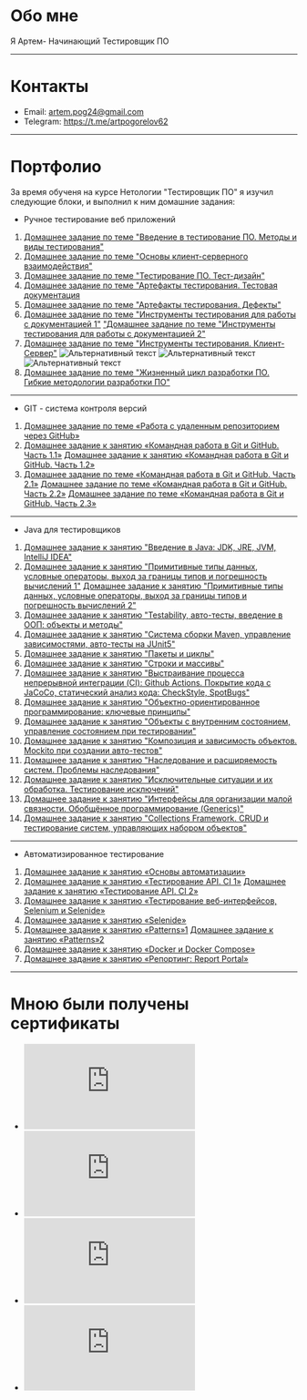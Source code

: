 #  Обо мне #
Я Артем- Начинающий Тестировщик ПО
***
#  Контакты
* Email: artem.pog24@gmail.com
* Telegram: https://t.me/artpogorelov62
***
#  Портфолио
За время обученя на курсе Нетологии "Тестировщик ПО" я изучил следующие блоки, и выполнил к ним домашние задания:

* Ручное тестирование веб приложений
1.	[Домашнее задание по теме "Введение в тестирование ПО. Методы и виды тестирования"](https://docs.google.com/document/d/1r7pGoEyuFQHeY8_rU7VzKvMtLSFad9U4TPWU1KvWzLo/edit?usp=sharing)
2.	[Домашнее задание по теме "Основы клиент-серверного взаимодействия"](https://docs.google.com/document/d/1PKSKUc6SB5lZ8Hog8LDHge_yCN6VEQ1v1Ir_3w5UVWk/edit?usp=sharing)
3.	[Домашнее задание по теме "Тестирование ПО. Тест-дизайн"](https://docs.google.com/document/d/1uwRqosoZTgVWgitV_oNEq1KRmT_7e3fqKYKqXf8MCjc/edit?usp=sharing")
4.	[Домашнее задание по теме "Артефакты тестирования. Тестовая документация](https://docs.google.com/spreadsheets/d/1LnDVys2iLzxYal4tBYzFDNr-PfUEafYjrx9rX9U4Wb8/edit?usp=sharing)
5.	[Домашнее задание по теме "Артефакты тестирования. Дефекты"](https://docs.google.com/document/d/1dPJsb_OeyjyMn57NOhq9VMWYegHleuaHitPSJiEgRvM/edit?usp=sharing)
6.	[Домашнее задание по теме "Инструменты тестирования для работы с документацией 1"](https://docs.google.com/spreadsheets/d/1Au8wc1IiPGPegktMnqZKKs8s6HKfGP_daM78-vhn1CU/edit?usp=sharing) ["Домашнее задание по теме "Инструменты тестирования для работы с документацией 2"](https://docs.google.com/document/d/1q2wd2sJyzOqNiyUjFEXmvR8hHfhH6LaMwEtfGd5YRD0/edit?usp=sharing)
7.	[Домашнее задание по теме "Инструменты тестирования. Клиент-Сервер"](https://docs.google.com/spreadsheets/d/1XDMf1asGir3jxwZZ_qbzIRgRrJcd8agx5KcvI0jXCS0/edit?usp=sharing)
![Альтернативный текст](https://u.netology.ru/backend/uploads/lms/tasks/homework_solutions/hashed_file/0/1885910/%D0%A1%D0%BD%D0%B8%D0%BC%D0%BE%D0%BA_%D1%8D%D0%BA%D1%80%D0%B0%D0%BD%D0%B0__30_.png?ts=1656862461 "Подсказка")
![Альтернативный текст](https://u.netology.ru/backend/uploads/lms/tasks/homework_solutions/hashed_file/1/1885911/%D0%A1%D0%BD%D0%B8%D0%BC%D0%BE%D0%BA_%D1%8D%D0%BA%D1%80%D0%B0%D0%BD%D0%B0__31_.png?ts=16568624611 "Подсказка")
![Альтернативный текст](https://u.netology.ru/backend/uploads/lms/tasks/homework_solutions/hashed_file/2/1885912/%D0%A1%D0%BD%D0%B8%D0%BC%D0%BE%D0%BA_%D1%8D%D0%BA%D1%80%D0%B0%D0%BD%D0%B0__32_.png?ts=1656862461"Подсказка")
8.	[Домашнее задание по теме "Жизненный цикл разработки ПО. Гибкие методологии разработки ПО"](https://docs.google.com/document/d/1T0Q-6slgE51ViiBwKnkKbW5b0BBGyPgkHvNGKOFB3iI/edit?usp=sharing)
***
* GIT - система контроля версий
1.	[Домашнее задание по теме «Работа с удаленным репозиторием через GitHub»](https://github.com/Artpogorelov/-GitHub.git)
2.  [Домашнее задание к занятию «Командная работа в Git и GitHub. Часть 1.1»](https://github.com/Artpogorelov/2dz.git)  [Домашнее задание к занятию «Командная работа в Git и GitHub. Часть 1.2»](https://github.com/Artpogorelov/2-.git)
3.  [Домашнее задание по теме «Командная работа в Git и GitHub. Часть 2.1»](https://github.com/netology-code/git-2-homeworks-issues.git)  [Домашнее задание по теме «Командная работа в Git и GitHub. Часть 2.2»](https://github.com/Artpogorelov/git-2-homeworks-pr.git")  [Домашнее задание по теме «Командная работа в Git и GitHub. Часть 2.3»](https://artpogorelov.github.io/-3.3/)
***
* Java для тестировщиков
1.	[Домашнее задание к занятию "Введение в Java: JDK, JRE, JVM, IntelliJ IDEA"](https://github.com/Artpogorelov/Dz_3.1_Java.git)
2.	[Домашнее задание к занятию "Примитивные типы данных, условные операторы, выход за границы типов и погрешность вычислений 1"](https://github.com/Artpogorelov/Dz_3.2.1_Java)   [Домашнее задание к занятию "Примитивные типы данных, условные операторы, выход за границы типов и погрешность вычислений 2"](https://github.com/Artpogorelov/Dz_3.2.2_Java)
3.	[Домашнее задание к занятию "Testability, авто-тесты, введение в ООП: объекты и методы"](https://github.com/Artpogorelov/Dz_3.3_Java.git)
4.	[Домашнее задание к занятию "Система сборки Maven, управление зависимостями, авто-тесты на JUnit5"
](https://github.com/Artpogorelov/Dz_3.4_Java.git)
5.	[Домашнее задание к занятию "Пакеты и циклы"](https://github.com/Artpogorelov/Dz_3.5_Java)
6.	[Домашнее задание к занятию "Строки и массивы"](https://github.com/Artpogorelov/Dz_3.6_Java.git)
7.	[Домашнее задание к занятию "Выстраивание процесса непрерывной интеграции (CI): Github Actions. Покрытие кода с JaCoCo, статический анализ кода: CheckStyle, SpotBugs"](https://github.com/Artpogorelov/Dz_3.7_Java.git)
8.	[Домашнее задание к занятию "Объектно-ориентированное программирование: ключевые принципы"](https://github.com/Artpogorelov/Dz_3.8_Java.git)
9.	[Домашнее задание к занятию "Объекты с внутренним состоянием, управление состоянием при тестировании"](https://github.com/Artpogorelov/Dz_3.9_Java.git)
10.	[Домашнее задание к занятию "Композиция и зависимость объектов. Mockito при создании авто-тестов"](https://github.com/Artpogorelov/Dz_3.10_Java.git)
11.	[Домашнее задание к занятию "Наследование и расширяемость систем. Проблемы наследования"](https://github.com/Artpogorelov/Dz_3.11_Java.git)
12.	[Домашнее задание к занятию "Исключительные ситуации и их обработка. Тестирование исключений"](https://github.com/Artpogorelov/Dz_3.12_Java.git)
13.	[Домашнее задание к занятию "Интерфейсы для организации малой связности. Обобщённое программирование (Generics)"](https://github.com/Artpogorelov/Dz_3.13_Java.git)
14.	[Домашнее задание к занятию "Collections Framework. CRUD и тестирование систем, управляющих набором объектов"](https://github.com/Artpogorelov/Dz_3.14_Java.git)
***
* Автоматизированное тестирование
1.	 [Домашнее задание к занятию «Основы автоматизации»](https://github.com/Artpogorelov/Dz_4.1.git)
2.	 [Домашнее задание к занятию «Тестирование API. CI 1»](https://github.com/Artpogorelov/Dz_4.2.1.git) [Домашнее задание к занятию «Тестирование API. CI 2»](https://github.com/Artpogorelov/Dz_4.2.2.git)
3.	 [Домашнее задание к занятию «Тестирование веб-интерфейсов, Selenium и Selenide»](https://github.com/Artpogorelov/Dz_4.3.git)
4.	 [Домашнее задание к занятию «Selenide»](https://github.com/Artpogorelov/Dz_4.4.git)
5.   [Домашнее задание к занятию «Patterns»1](https://github.com/Artpogorelov/Dz_4.5.1.git)  [Домашнее задание к занятию «Patterns»2](https://github.com/Artpogorelov/Dz_4.5.2.git)
6.	 [Домашнее задание к занятию «Docker и Docker Compose»](https://github.com/Artpogorelov/Dz_4.7.git)
7.	 [Домашнее задание к занятию «Репортинг: Report Portal»](https://github.com/Artpogorelov/Dz_4.9.git)
***
#  Мною были получены сертификаты #

* ![Ручное тестирование веб приложений](https://github.com/Artpogorelov/Portfolio/blob/main/certificate%20(3).pdf)
* ![GIT - система контроля версий](https://github.com/Artpogorelov/Portfolio/blob/main/certificate%20(2).pdf)
* ![Java для тестировщиков](https://github.com/Artpogorelov/Portfolio/blob/main/certificate%20(1).pdf)
* ![Автоматизированное тестирование](https://github.com/Artpogorelov/Portfolio/blob/main/certificate.pdf)

